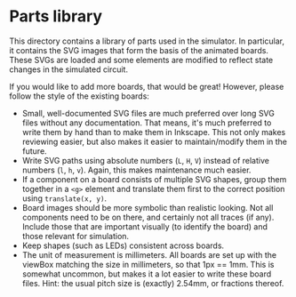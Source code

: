 # Parts library

This directory contains a library of parts used in the simulator. In particular, it contains the SVG images that form the basis of the animated boards. These SVGs are loaded and some elements are modified to reflect state changes in the simulated circuit.

If you would like to add more boards, that would be great! However, please follow the style of the existing boards:

  * Small, well-documented SVG files are much preferred over long SVG files without any documentation. That means, it's much preferred to write them by hand than to make them in Inkscape. This not only makes reviewing easier, but also makes it easier to maintain/modify them in the future.
  * Write SVG paths using absolute numbers (`L`, `H`, `V`) instead of relative numbers (`l`, `h`, `v`). Again, this makes maintenance much easier.
  * If a component on a board consists of multiple SVG shapes, group them together in a `<g>` element and translate them first to the correct position using `translate(x, y)`.
  * Board images should be more symbolic than realistic looking. Not all components need to be on there, and certainly not all traces (if any). Include those that are important visually (to identify the board) and those relevant for simulation.
  * Keep shapes (such as LEDs) consistent across boards.
  * The unit of measurement is millimeters. All boards are set up with the viewBox matching the size in millimeters, so that 1px == 1mm. This is somewhat uncommon, but makes it a lot easier to write these board files. Hint: the usual pitch size is (exactly) 2.54mm, or fractions thereof.

